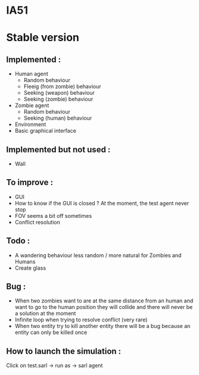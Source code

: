 # IA51

# Stable version

## Implemented :
- Human agent
	- Random behaviour
	- Fleeig (from zombie) behaviour
	- Seeking (weapon) behaviour
	- Seeking (zombie) behaviour
- Zombie agent
	- Random behaviour
	- Seeking (human) behaviour
- Environment 
- Basic graphical interface

## Implemented but not used :
- Wall

## To improve :
- GUI
- How to know if the GUI is closed ? At the moment, the test agent never stop
- FOV seems a bit off sometimes
- Conflict resolution

## Todo :
- A wandering behaviour less random / more natural for Zombies and Humans
- Create glass

## Bug  :
- When two zombies want to are at the same distance from an human and want to go to the human position they will collide and there will never be a solution at the moment
- Infinite loop when trying to resolve conflict (very rare)
- When two entity try to kill another entity there will be a bug because an entity can only be killed once

## How to launch the simulation :
Click on test.sarl -> run as -> sarl agent
